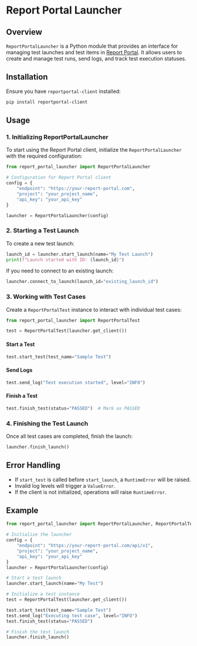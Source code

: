 # Report Portal Launcher

## Overview

`ReportPortalLauncher` is a Python module that provides an interface for managing test launches and test items in [Report Portal](https://reportportal.io/). It allows users to create and manage test runs, send logs, and track test execution statuses.

## Installation

Ensure you have `reportportal-client` installed:

```sh
pip install reportportal-client
```

## Usage

### 1. Initializing ReportPortalLauncher

To start using the Report Portal client, initialize the `ReportPortalLauncher` with the required configuration:

```python
from report_portal_launcher import ReportPortalLauncher

# Configuration for Report Portal client
config = {
    "endpoint": "https://your-report-portal.com",
    "project": "your_project_name",
    "api_key": "your_api_key"
}

launcher = ReportPortalLauncher(config)
```

### 2. Starting a Test Launch

To create a new test launch:

```python
launch_id = launcher.start_launch(name="My Test Launch")
print(f"Launch started with ID: {launch_id}")
```

If you need to connect to an existing launch:

```python
launcher.connect_to_launch(launch_id="existing_launch_id")
```

### 3. Working with Test Cases

Create a `ReportPortalTest` instance to interact with individual test cases:

```python
from report_portal_launcher import ReportPortalTest

test = ReportPortalTest(launcher.get_client())
```

#### Start a Test

```python
test.start_test(test_name="Sample Test")
```

#### Send Logs

```python
test.send_log("Test execution started", level="INFO")
```

#### Finish a Test

```python
test.finish_test(status="PASSED")  # Mark as PASSED
```

### 4. Finishing the Test Launch

Once all test cases are completed, finish the launch:

```python
launcher.finish_launch()
```

## Error Handling

-   If `start_test` is called before `start_launch`, a `RuntimeError` will be raised.
-   Invalid log levels will trigger a `ValueError`.
-   If the client is not initialized, operations will raise `RuntimeError`.

## Example 

```python
from report_portal_launcher import ReportPortalLauncher, ReportPortalTest

# Initialize the launcher
config = {
    "endpoint": "https://your-report-portal.com/api/v1",
    "project": "your_project_name",
    "api_key": "your_api_key"
}
launcher = ReportPortalLauncher(config)

# Start a test launch
launcher.start_launch(name="My Test")

# Initialize a test instance
test = ReportPortalTest(launcher.get_client())

test.start_test(test_name="Sample Test")
test.send_log("Executing test case", level="INFO")
test.finish_test(status="PASSED")

# Finish the test launch
launcher.finish_launch()
```
